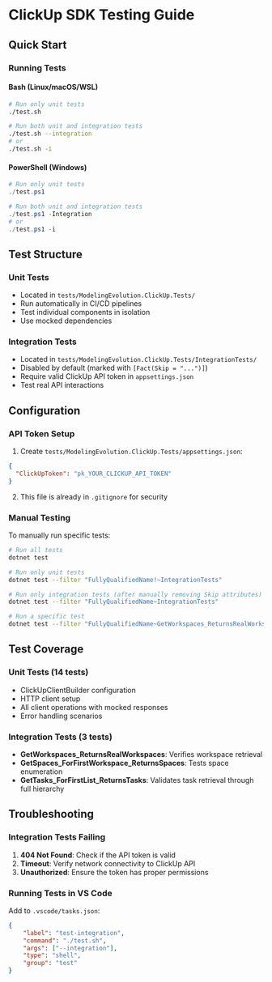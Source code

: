 # ClickUp SDK Testing Guide

## Quick Start

### Running Tests

#### Bash (Linux/macOS/WSL)
```bash
# Run only unit tests
./test.sh

# Run both unit and integration tests
./test.sh --integration
# or
./test.sh -i
```

#### PowerShell (Windows)
```powershell
# Run only unit tests
./test.ps1

# Run both unit and integration tests
./test.ps1 -Integration
# or
./test.ps1 -i
```

## Test Structure

### Unit Tests
- Located in `tests/ModelingEvolution.ClickUp.Tests/`
- Run automatically in CI/CD pipelines
- Test individual components in isolation
- Use mocked dependencies

### Integration Tests
- Located in `tests/ModelingEvolution.ClickUp.Tests/IntegrationTests/`
- Disabled by default (marked with `[Fact(Skip = "...")]`)
- Require valid ClickUp API token in `appsettings.json`
- Test real API interactions

## Configuration

### API Token Setup
1. Create `tests/ModelingEvolution.ClickUp.Tests/appsettings.json`:
```json
{
  "ClickUpToken": "pk_YOUR_CLICKUP_API_TOKEN"
}
```

2. This file is already in `.gitignore` for security

### Manual Testing

To manually run specific tests:

```bash
# Run all tests
dotnet test

# Run only unit tests
dotnet test --filter "FullyQualifiedName!~IntegrationTests"

# Run only integration tests (after manually removing Skip attributes)
dotnet test --filter "FullyQualifiedName~IntegrationTests"

# Run a specific test
dotnet test --filter "FullyQualifiedName~GetWorkspaces_ReturnsRealWorkspaces"
```

## Test Coverage

### Unit Tests (14 tests)
- ClickUpClientBuilder configuration
- HTTP client setup
- All client operations with mocked responses
- Error handling scenarios

### Integration Tests (3 tests)
- **GetWorkspaces_ReturnsRealWorkspaces**: Verifies workspace retrieval
- **GetSpaces_ForFirstWorkspace_ReturnsSpaces**: Tests space enumeration
- **GetTasks_ForFirstList_ReturnsTasks**: Validates task retrieval through full hierarchy

## Troubleshooting

### Integration Tests Failing

1. **404 Not Found**: Check if the API token is valid
2. **Timeout**: Verify network connectivity to ClickUp API
3. **Unauthorized**: Ensure the token has proper permissions

### Running Tests in VS Code

Add to `.vscode/tasks.json`:
```json
{
    "label": "test-integration",
    "command": "./test.sh",
    "args": ["--integration"],
    "type": "shell",
    "group": "test"
}
```